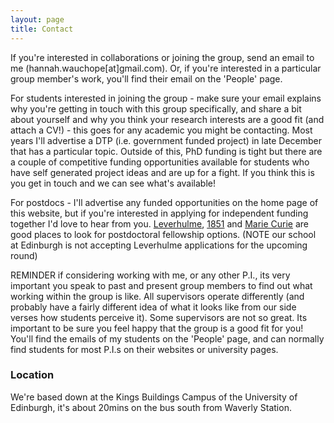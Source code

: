 ```yaml
---
layout: page
title: Contact
---
```


If you're interested in collaborations or joining the group, send an email to me (hannah.wauchope[at]gmail.com). Or, if you're interested in a particular group member's work, you'll find their email on the 'People' page.

For students interested in joining the group - make sure your email explains why you're getting in touch with this group specifically, and share a bit about yourself and why you think your research interests are a good fit (and attach a CV!) - this goes for any academic you might be contacting. Most years I'll advertise a DTP (i.e. government funded project) in late December that has a particular topic. Outside of this, PhD funding is tight but there are a couple of competitive funding opportunities available for students who have self generated project ideas and are up for a fight. If you think this is you get in touch and we can see what's available!

For postdocs - I'll advertise any funded opportunities on the home page of this website, but if you're interested in applying for independent funding together I'd love to hear from you. [Leverhulme](https://www.leverhulme.ac.uk/early-career-fellowships), [1851](https://royalcommission1851.org/fellowships/research-fellowships) and [Marie Curie](https://marie-sklodowska-curie-actions.ec.europa.eu/actions/postdoctoral-fellowships) are good places to look for postdoctoral fellowship options. (NOTE our school at Edinburgh is not accepting Leverhulme applications for the upcoming round)

REMINDER if considering working with me, or any other P.I., its very important you speak to past and present group members to find out what working within the group is like. All supervisors operate differently (and probably have a fairly different idea of what it looks like from our side verses how students perceive it). Some supervisors are not so great. Its important to be sure you feel happy that the group is a good fit for you! You'll find the emails of my students on the 'People' page, and can normally find students for most P.I.s on their websites or university pages.

### Location

We're based down at the Kings Buildings Campus of the University of Edinburgh, it's about 20mins on the bus south from Waverly Station.


